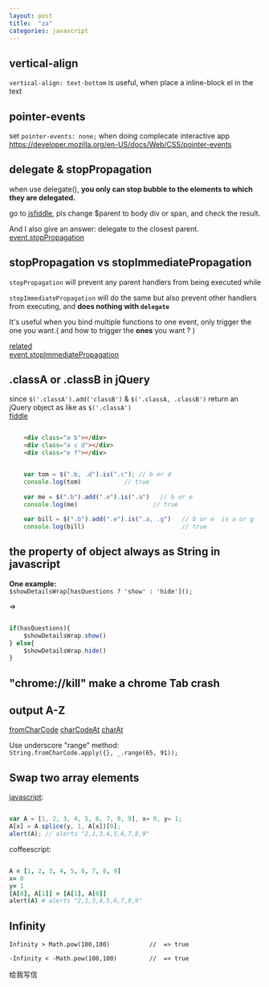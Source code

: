 ```yaml
---
layout: post
title:  "za"
categories: javascript
---
```

## vertical-align
`vertical-align: text-bottom` is useful, when place a inline-block el in the text

## pointer-events
set `pointer-events: none;` when doing complecate interactive app  
https://developer.mozilla.org/en-US/docs/Web/CSS/pointer-events

## delegate & stopPropagation
when use delegate(), **you only can stop bubble to the elements to which they are delegated.**  

go to [jsfiddle](http://jsfiddle.net/MsS6S/3/), pls change $parent to body div or span, and check the result.     

And I also give an answer: delegate to the closest parent. 
[event.stopPropagation](http://api.jquery.com/event.stopPropagation/)


## stopPropagation vs stopImmediatePropagation
`stopPropagation` will prevent any parent handlers from being executed while  

`stopImmediatePropagation` will do the same but also prevent other handlers from executing, and **does nothing with `delegate`**  

It's useful when you bind multiple functions to one event, only trigger the one you want.( and how to trigger the **ones** you want ? )

[related](http://stackoverflow.com/questions/5299740/jquery-stoppropagation-vs-stopimmediatepropagation)   
[event.stopImmediatePropagation](http://api.jquery.com/event.stopImmediatePropagation/)


## .classA or .classB in jQuery
since `$('.classA').add('classB')` & `$('.classA, .classB')` return an jQuery object as like as `$('.classA')`  
[fiddle](http://jsfiddle.net/SNqtk/1/)

```html

	<div class="a b"></div>
	<div class="a c d"></div>
	<div class="e f"></div>

```
```javascript

	var tom = $(".b, .d").is(".c"); // b or d 
	console.log(tom)  			// true
	 
	var me = $(".b").add(".e").is(".a")   // b or e 
	console.log(me)						// true
	 
	var bill = $(".b").add(".e").is(".a, .g")   // b or e  is a or g
	console.log(bill)							// true

```

## the property of object always as String in javascript

**One example:**  
`$showDetailsWrap[hasQuestions ? 'show' : 'hide']();`  

=>  

```javascript

if(hasQuestions){
	$showDetailsWrap.show()
} else{
	$showDetailsWrap.hide()
}

```

## "chrome://kill"  make a chrome Tab crash

## output A-Z

[fromCharCode](https://developer.mozilla.org/en-US/docs/Web/JavaScript/Reference/Global_Objects/String/fromCharCode)
[charCodeAt](https://developer.mozilla.org/en-US/docs/Web/JavaScript/Reference/Global_Objects/String/charCodeAt)
[charAt](https://developer.mozilla.org/en-US/docs/Web/JavaScript/Reference/Global_Objects/String/charAt)

Use underscore "range" method:  
`String.fromCharCode.apply({}, _.range(65, 91));`

## Swap two array elements

[javascript](http://stackoverflow.com/questions/872310/javascript-swap-array-elements): 

```javascript

var A = [1, 2, 3, 4, 5, 6, 7, 8, 9], x= 0, y= 1;
A[x] = A.splice(y, 1, A[x])[0];
alert(A); // alerts "2,1,3,4,5,6,7,8,9"

```
coffeescript:

```coffeescript

A = [1, 2, 3, 4, 5, 6, 7, 8, 9]
x= 0
y= 1
[A[0], A[1]] = [A[1], A[0]]
alert(A) # alerts "2,1,3,4,5,6,7,8,9"

```
## Infinity

`Infinity > Math.pow(100,100)			//  => true`

`-Infinity < -Math.pow(100,100)			//  => true`

<a target="_blank" href="http://mail.qq.com/cgi-bin/qm_share?t=qm_mailme&email=rc7Cw9vI1N-t3NyDzsLA" style="text-decoration:none;">给我写信</a>